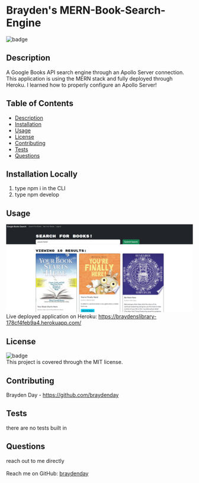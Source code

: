 <h1 text-align="center">Brayden's MERN-Book-Search-Engine</h1>
  
![badge](https://img.shields.io/badge/license-MIT-brightgreen)<br>

## Description
A Google Books API search engine through an Apollo Server connection. This application is using the MERN stack and fully deployed through Heroku. I learned how to properly configure an Apollo Server!

## Table of Contents
- [Description](#description)
- [Installation](#installation)
- [Usage](#usage)
- [License](#license)
- [Contributing](#contributing)
- [Tests](#tests)
- [Questions](#questions)

## Installation Locally
1. type npm i in the CLI
2. type npm develop

## Usage
![search-page](/assets/imgs/Screenshot%202023-09-27%20203822.png "Searched Page")
Live deployed application on Heroku:
https://braydenslibrary-178cf4feb9a4.herokuapp.com/

## License
![badge](https://img.shields.io/badge/license-MIT-brightgreen)
<br>
This project is covered through the MIT license. 

## Contributing
Brayden Day - https://github.com/braydenday

## Tests
there are no tests built in

## Questions
reach out to me directly<br>
<br>
Reach me on GitHub: [braydenday](https://github.com/braydenday)<br>